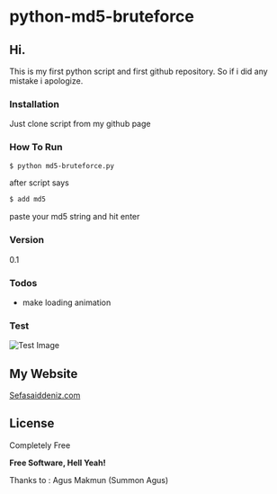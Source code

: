 # python-md5-bruteforce

## Hi.
This is my first python script and first github repository. So if i did any mistake i apologize.

### Installation

Just clone script from my github page

### How To Run


```sh
$ python md5-bruteforce.py
```
after script says

```sh
$ add md5
```
paste your md5 string and hit enter

### Version
 0.1

### Todos

 - make loading animation

### Test
![Test Image](http://i.imgur.com/XzJVWyw.png)

## My Website
[Sefasaiddeniz.com](http://sefasaiddeniz.com/)


License
----

Completely Free

**Free Software, Hell Yeah!**

 Thanks to       :  Agus Makmun (Summon Agus)
